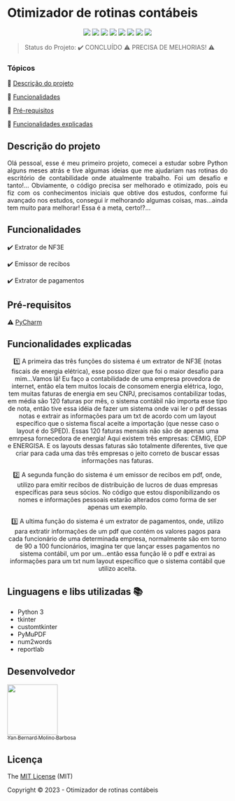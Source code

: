 <h1>Otimizador de rotinas contábeis</h1> 

<p align="center">
  <img src="https://img.shields.io/static/v1?label=react&message=framework&color=blue&style=for-the-badge&logo=REACT"/>
  <img src="https://img.shields.io/static/v1?label=Netlify&message=deploy&color=blue&style=for-the-badge&logo=netlify"/>
  <img src="http://img.shields.io/static/v1?label=License&message=MIT&color=green&style=for-the-badge"/>
  <img src="http://img.shields.io/static/v1?label=Ruby&message=2.6.3&color=red&style=for-the-badge&logo=ruby"/>
  <img src="http://img.shields.io/static/v1?label=Ruby%20On%20Rails%20&message=6.0.2.2&color=red&style=for-the-badge&logo=ruby"/>
  <img src="http://img.shields.io/static/v1?label=TESTES&message=%3E100&color=GREEN&style=for-the-badge"/>
   <img src="http://img.shields.io/static/v1?label=STATUS&message=EM%20DESENVOLVIMENTO&color=RED&style=for-the-badge"/>
   <img src="http://img.shields.io/static/v1?label=STATUS&message=CONCLUIDO&color=GREEN&style=for-the-badge"/>
</p>

> Status do Projeto: :heavy_check_mark: CONCLUÍDO  :warning: PRECISA DE MELHORIAS! :warning:

### Tópicos 

:small_blue_diamond: [Descrição do projeto](#descrição-do-projeto)

:small_blue_diamond: [Funcionalidades](#funcionalidades)

:small_blue_diamond: [Pré-requisitos](#pré-requisitos)

:small_blue_diamond: [Funcionalidades explicadas](#funcionalidades-explicadas)


## Descrição do projeto 

<p align="justify">
  Olá pessoal, esse é meu primeiro projeto, comecei a estudar sobre Python alguns meses atrás e tive algumas ideias que me ajudariam nas rotinas do escritório de contabilidade onde atualmente trabalho. Foi um desafio e tanto!... Obviamente, o código precisa ser melhorado e otimizado, pois eu fiz com os conhecimentos iniciais que obtive dos estudos, conforme fui avançado nos estudos, consegui ir melhorando algumas coisas, mas...ainda tem muito para melhorar! Essa é a meta, certo!?... 
</p>

## Funcionalidades

:heavy_check_mark: Extrator de NF3E  

:heavy_check_mark: Emissor de recibos  

:heavy_check_mark: Extrator de pagamentos  


## Pré-requisitos

:warning: [PyCharm](https://www.jetbrains.com/pt-br/pycharm/download/?section=windows)


## Funcionalidades explicadas
<p align="center"> 1️⃣  A primeira das três funções do sistema é um extrator de NF3E (notas fiscais de energia elétrica), esse posso dizer que foi o maior desafio para mim...Vamos lá! Eu faço a contabilidade de uma empresa provedora de internet, então ela tem muitos locais de consomem energia elétrica, logo, tem muitas faturas de energia em seu CNPJ, precisamos contabilizar todas, em média são 120 faturas por mês, o sistema contábil não importa esse tipo de nota, então tive essa idéia de fazer um sistema onde vai ler o pdf dessas notas e extrair as informações para um txt de acordo com um layout específico que o sistema fiscal aceite a importação (que nesse caso o layout é do SPED). Essas 120 faturas mensais não são de apenas uma emrpesa fornecedora de energia! Aqui existem três empresas: CEMIG, EDP e ENERGISA. E os layouts dessas faturas são totalmente diferentes, tive que criar para cada uma das três empresas o jeito correto de buscar essas informações nas faturas.</p>

<p align="center"> 2️⃣  A segunda função do sistema é um emissor de recibos em pdf, onde, utilizo para emitir recibos de distribuição de lucros de duas empresas específicas para seus sócios. No código que estou disponibilizando os nomes e informações pessoais estarão alterados como forma de ser apenas um exemplo.</p>

<p align="center"> 3️⃣  A ultima função do sistema é um extrator de pagamentos, onde, utilizo para extratir informações de um pdf que contém os valores pagos para cada funcionário de uma determinada empresa, normalmente são em torno de 90 a 100 funcionários, imagina ter que lançar esses pagamentos no sistema contábil, um por um...então essa função lê o pdf e extrai as informações para um txt num layout específico que o sistema contábil que utilizo aceita.</p>



## Linguagens e libs utilizadas :books:

- Python 3
- tkinter
- customtkinter
- PyMuPDF
- num2words
- reportlab


## Desenvolvedor

[<img src="link da foto" width=115><br><sub>Yan Bernard Molino Barbosa</sub>](https://github.com/yanbmb)

## Licença 

The [MIT License]() (MIT)

Copyright :copyright: 2023 - Otimizador de rotinas contábeis



